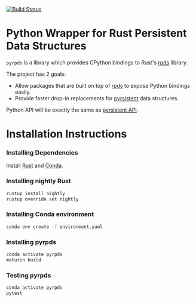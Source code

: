 [![Build Status](https://travis-ci.org/arakhmat/pyrpds.svg?branch=master)](https://travis-ci.org/arakhmat/pyrpds)

# Python Wrapper for Rust Persistent Data Structures

`pyrpds` is a library which provides CPython bindings to Rust's [rpds](https://github.com/orium/rpds) library.

The project has 2 goals:
- Allow packages that are built on top of [rpds](https://github.com/orium/rpds) to expose Python bindings easily.
- Provide faster drop-in replacements for [pyrsistent](https://github.com/tobgu/pyrsistent) data structures.

Python API will be exactly the same as [pyrsistent API](https://pyrsistent.readthedocs.io/en/latest/api.html).


# Installation Instructions

### Installing Dependencies

Install [Rust](https://www.rust-lang.org/tools/install) and [Conda](https://docs.conda.io/projects/conda/en/latest/user-guide/install/download.html).

### Installing nightly Rust
```bash
rustup install nightly
rustup override set nightly
```

### Installing Conda environment
```bash
conda env create -f environment.yaml
```

### Installing pyrpds
```bash
conda activate pyrpds
maturin build
```


### Testing pyrpds
```bash
conda activate pyrpds
pytest
```
